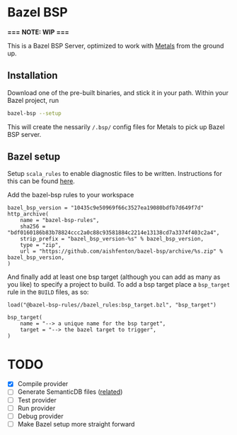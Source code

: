 # Bazel BSP

**===**
**NOTE: WIP**
**===**

This is a Bazel BSP Server, optimized to work with [Metals](https://scalameta.org/metals/) from the ground up.

## Installation

Download one of the pre-built binaries, and stick it in your path. Within your Bazel project, run 

```bash
bazel-bsp --setup
```

This will create the nessarily `/.bsp/` config files for Metals to pick up Bazel BSP server. 

## Bazel setup

Setup `scala_rules` to enable diagnostic files to be written. Instructions for this can be found [here](https://github.com/bazelbuild/rules_scala/blob/master/docs/scala_toolchain.md).

Add the bazel-bsp rules to your workspace

```starlark
bazel_bsp_version = "10435c9e50969f66c3527ea19080bdfb7d649f7d"
http_archive(
    name = "bazel-bsp-rules",
    sha256 = "bdf0160186b83b78824ccc2a0c88c93581884c2214e13138cd7a3374f403c2a4",
    strip_prefix = "bazel_bsp_version-%s" % bazel_bsp_version,
    type = "zip",
    url = "https://github.com/aishfenton/bazel-bsp/archive/%s.zip" % bazel_bsp_version,
)
```

And finally add at least one bsp target (although you can add as many as you like) to specify a project to build. To add a bsp target place a `bsp_target` rule in the `BUILD` files, as so:

```starlark
load("@bazel-bsp-rules//bazel_rules:bsp_target.bzl", "bsp_target")

bsp_target(
    name = "--> a unique name for the bsp target",
    target = "--> the bazel target to trigger",
)
```

# TODO

- [x] Compile provider
- [ ] Generate SemanticDB files ([related](https://github.com/bazelbuild/rules_scala/issues/952))
- [ ] Test provider
- [ ] Run provider
- [ ] Debug provider
- [ ] Make Bazel setup more straight forward
